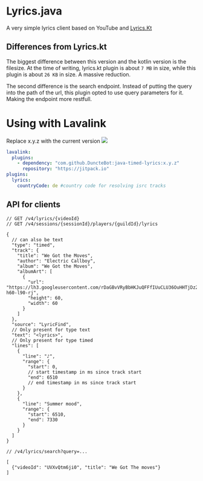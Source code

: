 # Lyrics.java
A very simple lyrics client based on YouTube and [Lyrics.Kt](https://github.com/DRSchlaubi/lyrics.kt)

## Differences from Lyrics.kt
The biggest difference between this version and the kotlin version is the filesize.
At the time of writing, lyrics.kt plugin is about `7 MB` in size, while this plugin is about `26 KB` in size. A massive reduction.

The second difference is the search endpoint. 
Instead of putting the query into the path of the url, this plugin opted to use query parameters for it.
Making the endpoint more restfull.

# Using with Lavalink

Replace x.y.z with the current version [![](https://jitpack.io/v/DuncteBot/java-timed-lyrics.svg)](https://jitpack.io/#DuncteBot/java-timed-lyrics)

```yaml
lavalink:
  plugins:
    - dependency: "com.github.DuncteBot:java-timed-lyrics:x.y.z"
      repository: "https://jitpack.io"
plugins:
  lyrics:
    countryCode: de #country code for resolving isrc tracks
```

## API for clients
```json5
// GET /v4/lyrics/{videoId}
// GET /v4/sessions/{sessionId}/players/{guildId}/lyrics

{
  // can also be text
  "type": "timed",
  "track": {
    "title": "We Got the Moves",
    "author": "Electric Callboy",
    "album": "We Got the Moves",
    "albumArt": [
      {
        "url": "https://lh3.googleusercontent.com/rDaGBvVRyBbHKJuQFFfIUuCLU36OuHHTjDz2u9xDwbIgD2MWM_P6L2L01IOOtoJvi7ks43OFeCqx0cRp=w60-h60-l90-rj",
        "height": 60,
        "width": 60
      }
    ]
  },
  "source": "LyricFind",
  // Only present for type text
  "text": "<lyrics>",
  // Only present for type timed
  "lines": [
    {
      "line": "♪",
      "range": {
        "start": 0,
        // start timestamp in ms since track start
        "end": 6510
        // end timestamp in ms since track start
      }
    },
    {
      "line": "Summer mood",
      "range": {
        "start": 6510,
        "end": 7330
      }
    }
  ]
}
```
```json5
// /v4/lyrics/search?query=...

[
  {"videoId": "UVXvQtm6ji0", "title": "We Got The moves"}
]
```
